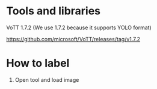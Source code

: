 # Tools and libraries

VoTT 1.7.2 (We use 1.7.2 because it supports YOLO format)

https://github.com/microsoft/VoTT/releases/tag/v1.7.2

# How to label
1. Open tool and load image


